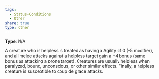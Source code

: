 ```yaml
---
tags:
  - Status-Conditions
  - Other
share: true
type: Other
---
```

**Type**: N/A

A creature who is helpless is treated as having a Agility of 0 (-5 modifier), and all melee attacks against a helpless target gain a +4 bonus (same bonus as attacking a prone target). Creatures are usually helpless when paralyzed, bound, unconscious, or other similar effects. Finally, a helpless creature is susceptible to coup de grace attacks.